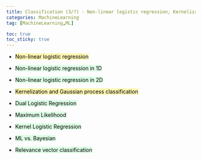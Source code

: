 ```yaml
---
title: Classification (3/?) - Non-linear logistic regression, Kernelization and Gaussian process classification
categories: MachineLearning
tag: [MachineLearning,ML]

toc: true
toc_sticky: true
---
```


- <mark style='background-color: #fff5b1'> Non-linear logistic regression </mark>

- <mark style='background-color: #dcffe4'> Non-linear logistic regression in 1D </mark>

- <mark style='background-color: #dcffe4'> Non-linear logistic regression in 2D </mark>

- <mark style='background-color: #fff5b1'> Kernelization and Gaussian process classification </mark>

- <mark style='background-color: #dcffe4'> Dual Logistic Regression </mark>

- <mark style='background-color: #dcffe4'> Maximum Likelihood </mark>
- <mark style='background-color: #dcffe4'> Kernel Logistic Regression </mark>
- <mark style='background-color: #dcffe4'> ML vs. Bayesian </mark>
- <mark style='background-color: #dcffe4'> Relevance vector classification </mark>
